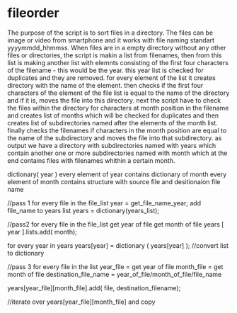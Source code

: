 # fileorder
The purpose of the script is to sort files in a directory. The files can be image or video from smartphone and it works with file naming standart yyyymmdd_hhmmss.
When files are in a empty directory without any other files or directories, the script is makin a list from filenames, then from this list is making another list with elemnts consisting of the first four characters of the filename - this would be the year. this year list is checked for duplicates and they are removed. for every element of the list it creates directory with the name of the element. then checks if the first four characters of the element of the file list is equal to the name of the directory and if it is, moves the file into this directory. next the script have to check the files within the directory for characters at month position in the filename and creates list of months which will be checked for duplicates and then creates list of subdirectories named after the elements of the month list. finally checks the filenames if characters in the month position are equal to the name of the subdirectory and moves the file into that subdirectory.
as output we have a directory with subdirectories named with years which contain another one or more subdirectories named with month which at the end contains files with filenames whithin a certain month.

dictionary( year )
every element of year contains dictionary of month
every element of month contains structure with source file and desitionaion file name


//pass 1
for every file in the file_list
year = get_file_name_year;
add file_name to years list
years = dictionary(years_list);

//pass2
for every file in the file_list
get year of file
get month of file
years [ year ].lists.add( month);

for every year in years
years[year] = dictionary ( years[year] ); //convert list to dictionary

//pass 3
for every  file in the list
year_file = get year of file
month_file = get month of file
destination_file_name = year_of_file/month_of_file/file_name

years[year_file][month_file].add( file, destination_filename);



//iterate over 
years[year_file][month_file]
and copy
